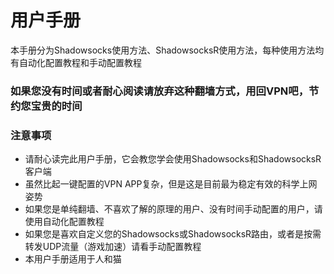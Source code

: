# 用户手册

本手册分为Shadowsocks使用方法、ShadowsocksR使用方法，每种使用方法均有自动化配置教程和手动配置教程

### 如果您没有时间或者耐心阅读请放弃这种翻墙方式，用回VPN吧，节约您宝贵的时间

### 注意事项

* 请耐心读完此用户手册，它会教您学会使用Shadowsocks和ShadowsocksR客户端
* 虽然比起一键配置的VPN APP复杂，但是这是目前最为稳定有效的科学上网姿势
* 如果您是单纯翻墙、不喜欢了解的原理的用户、没有时间手动配置的用户，请使用自动化配置教程
* 如果您是喜欢自定义您的Shadowsocks或ShadowsocksR路由，或者是按需转发UDP流量（游戏加速）请看手动配置教程
* 本用户手册适用于人和猫



